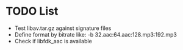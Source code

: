 TODO List
=========

- Test libav.tar.gz against signature files
- Define format by bitrate like:
    -b 32.aac:64.aac:128.mp3:192.mp3
- Check if libfdk_aac is available
